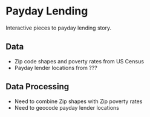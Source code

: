 # Payday Lending

Interactive pieces to payday lending story.

## Data

* Zip code shapes and poverty rates from US Census
* Payday lender locations from ???

## Data Processing

* Need to combine Zip shapes with Zip poverty rates
* Need to geocode payday lender locations
